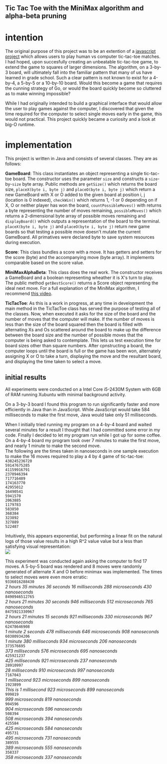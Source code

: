 ## Tic Tac Toe with the MiniMax algorithm and alpha-beta pruning

# intention

The original purpose of this project was to be an extention of a [javascript project](http://codepen.io/thodges314/pen/VjYWje) which allows users to play human vs computer tic-tac-toe matches.  I had hoped, upon succesfully creating an unbeatable tic-tac-toe game, to extend the game to squares of larger dimensions.  The algorithm, on a 3-by-3 board, will ultimately fall into the familiar pattern that many of us have learned in grade school.  Such a clear pattern is not known to exist for a 4-by-4, a 5-by-5 or a 10-by-10 board.  Would this become a game that requires the cunning strategy of Go, or would the board quickly become so cluttered as to make winning impossible?

While I had originally intended to build a graphical interface that would allow the user to play games against the computer, I discovered that given the time required for the computer to select single moves early in the game, this would not practical.  This project quickly became a curiosity and a look at big-O runtime.

# implementation

This project is written in Java and consists of several classes.  They are as follows:

__GameBoard__: This class instantiates an object representing a single tic-tac-toe board.  The constructor uses the parameter `size` and constructs a `size`-by-`size` byte array.  Public methods are `getSize()` which returns the board size, `placeX(byte i, byte j)` and `placeO(byte i, byte j)` which return a new GameBoard with X or O added to the given board at position i, j (location is 0 indexed), `checkWin()` which returns 1, -1 or 0 depending on if X, O or neither player has won the board, `countPossibleMoves()` with returns a byte representing the number of moves remaining, `possibleMoves()` which returns a 2-dimensional byte array of possible moves remaining and `displayBoard()` which outputs a representation of the board to the terminal.  
`placeX(byte i, byte j)` and `placeO(byte i, byte j)` return new game boards so that testing a possible move doesn't mutate the current GameBoard.  All primatives were declared byte to save system resources during execution.

__Score__: This class bundles a score with a move.  It has getters and setters for the score (byte) and the accompanying move (byte array).  It implements comparable based on the score value.

__MiniMaxAlphaBeta__: This class does the real work.  The constructor receives a GameBoard and a boolean representing wheather it is X's turn to play.  The public method `getBestScore()` returns a Score object representing the ideal next move.  For a full explanation of the MiniMax algorithm, I recommend [this video](https://www.youtube.com/watch?v=STjW3eH0Cik).

__TicTacToe__: As this is a work in progress, at any time in development the main method in the TicTacToe class has served the purpose of testing all of the classes.  Now, when executed it asks for the size of the board and the number of moves that the computer will make.  If the number of moves is less than the size of the board squared then the board is filled with alternating Xs and Os scattered around the board to make up the difference between the board size and the number of possible moves that the computer is being asked to contemplate.  This lets us test execution time for board sizes other than square numbers.
After cpnstructing a board, the computer loops until the board is full or the game has been won, alternately assigning X or O to take a turn, displaying the move and the resultant board, and displaying the time taken to select a move.

## initial results
All experiments were conducted on a Intel Core i5-2430M System with 6GB of RAM running Xubuntu with minimal background activity.

On a 3-by-3 board I found this program to run significantly faster and more efficiently in Java than in JavaScript.  While JavaScript would take 584 milliseconds to make the first move, Java would take only 51 milliseconds.

When I initially tried running my program on a 4-by-4 board and waited several minutes for a result I thought that I had committed some error in my code.  Finally I decided to let my program run while I got up for some coffee.  On a 4-by-4 board my program took over 7 minutes to make the first move, and nearly 1 minute to make the second move.  
The following are the times taken in nanoseconds in one sample execution to make the 16 moves required to play a 4 by 4 game of tic-tac-toe:  
`438245236720`  
`59147675285`  
`41159916791`  
`2370946394`  
`717716489`  
`174163770`  
`42955012`  
`16490541`  
`5941570`  
`2063885`  
`1179783`  
`583850`  
`368384`  
`323892`  
`327889`  
`522487`  

Intuitively, this appears exponential, but performing a linear fit on the natural logs of those value results in a high R^2 value value but a less than satisfying visual representation:  
![]({{site.baseurl}}//fit1.png)

This experiment was conducted again asking the computer to find 17 moves.  A 5-by-5 board was rendered and 8 moves were randomly generated of alternate X and O before minimax was implemented.  The times to select moves were even more erratic:  
`9336016288430`  
*2 hours 35 minutes 36 seconds 16 milliseconds 288 microseconds 430 nanoseconds*  
`8490946512765`  
*2 hours 21 minutes 30 seconds 946 milliseconds 512 microseconds 765 nanoseconds*  
`8475921330967`  
*2 hours 21 minutes 15 seconds 921 milliseconds 330 microseconds 967 nanoseconds*  
`62478646908`  
*1 minute 2 seconds 478 milliseconds 646 microseconds 908 nanoseconds*  
`60380934206`  
*1 minute 380 milliseconds 934 microseconds 206 nanoseconds*  
`373576695`  
*373 milliseconds 576 microseconds 695 nanoseconds*  
`425921237`  
*425 milliseconds 921 microseconds 237 nanoseconds*  
`28910997`  
*28 milliseconds 910 microseconds 997 nanoseconds*  
`7167043`  
*1 millisecond 923 microseconds 899 nanoseconds*  
`1923899`  
*This is 1 millisecond 923 microseconds 899 nanoseconds*  
`999819`  
*999 microseconds 819 nanoseconds*  
`904596`  
*904 microseconds 596 nanoseconds*  
`508394`  
*508 microseconds 394 nanoseconds*  
`425584`  
*425 microseconds 584 nanoseconds*  
`495731`  
*495 microseconds 731 nanoseconds*  
`389555`  
*389 microseconds 555 nanoseconds*  
`358337`  
*358 microseconds 337 nanoseconds*  

